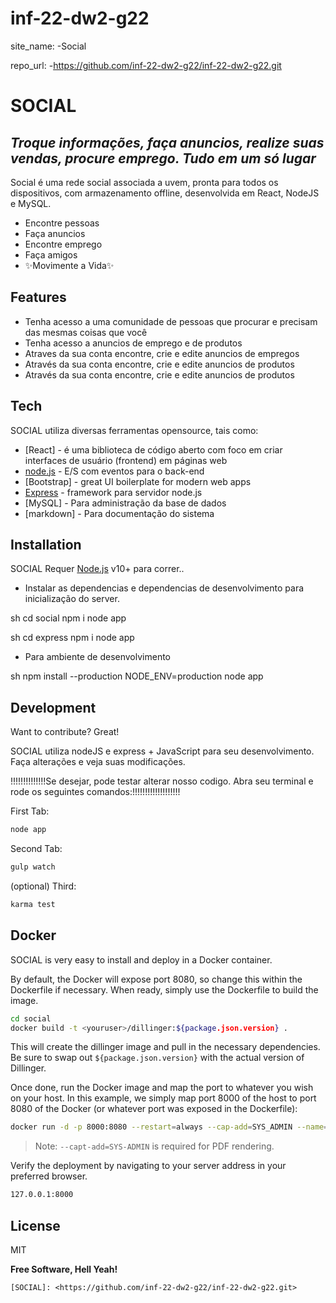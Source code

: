 # inf-22-dw2-g22

site_name: 
    -Social

repo_url: 
    -https://github.com/inf-22-dw2-g22/inf-22-dw2-g22.git



# SOCIAL
## _Troque informações, faça anuncios, realize suas vendas, procure emprego. Tudo em um só lugar_


Social  é uma rede social associada a uvem, pronta para todos os dispositivos, com armazenamento offline, desenvolvida em React, NodeJS e MySQL. 

- Encontre pessoas
- Faça anuncios
- Encontre emprego
- Faça amigos
- ✨Movimente a Vida✨


## Features

- Tenha acesso a uma comunidade de pessoas que procurar e precisam das mesmas coisas que você
- Tenha acesso a anuncios de emprego e de produtos
- Atraves da sua conta encontre, crie e edite anuncios de empregos
- Através da sua conta encontre, crie e edite anuncios de produtos
- Através da sua conta encontre, crie e edite anuncios de produtos


## Tech

SOCIAL utiliza diversas ferramentas opensource, tais como:

- [React] - é uma biblioteca de código aberto com foco em criar interfaces de usuário (frontend) em páginas web
- [node.js] - E/S com eventos para o back-end
- [Bootstrap] - great UI boilerplate for modern web apps
- [Express] - framework para servidor node.js
- [MySQL] - Para administração da base de dados
- [markdown] - Para documentação do sistema

## Installation

SOCIAL Requer [Node.js](https://nodejs.org/) v10+ para correr..

- Instalar as dependencias e dependencias de desenvolvimento para inicialização do server.

sh
cd social
npm i
node app

sh
cd express 
npm i
node app


- Para ambiente de desenvolvimento

sh
npm install --production
NODE_ENV=production node app


## Development

Want to contribute? Great!

SOCIAL utiliza nodeJS e express + JavaScript para seu desenvolvimento.
Faça alterações e veja suas modificações.

!!!!!!!!!!!!!!Se desejar, pode testar alterar nosso codigo. Abra seu terminal e rode os seguintes comandos:!!!!!!!!!!!!!!!!!!!

First Tab:

```sh
node app
```

Second Tab:

```sh
gulp watch
```

(optional) Third:

```sh
karma test
```

## Docker

SOCIAL is very easy to install and deploy in a Docker container.

By default, the Docker will expose port 8080, so change this within the
Dockerfile if necessary. When ready, simply use the Dockerfile to
build the image.

```sh
cd social
docker build -t <youruser>/dillinger:${package.json.version} .
```

This will create the dillinger image and pull in the necessary dependencies.
Be sure to swap out `${package.json.version}` with the actual
version of Dillinger.

Once done, run the Docker image and map the port to whatever you wish on
your host. In this example, we simply map port 8000 of the host to
port 8080 of the Docker (or whatever port was exposed in the Dockerfile):

```sh
docker run -d -p 8000:8080 --restart=always --cap-add=SYS_ADMIN --name=social <youruser>/social:${package.json.version}
```

> Note: `--capt-add=SYS-ADMIN` is required for PDF rendering.

Verify the deployment by navigating to your server address in
your preferred browser.

```sh
127.0.0.1:8000
```

## License

MIT

**Free Software, Hell Yeah!**

[//]: # (These are reference links used in the body of this note and get stripped out when the markdown processor does its job. There is no need to format nicely because it shouldn't be seen. Thanks SO - http://stackoverflow.com/questions/4823468/store-comments-in-markdown-syntax)

    [SOCIAL]: <https://github.com/inf-22-dw2-g22/inf-22-dw2-g22.git>
   [node.js]: <http://nodejs.org>
   [Twitter Bootstrap]: <http://twitter.github.com/bootstrap/>
   [express]: <http://expressjs.com>
  

 
